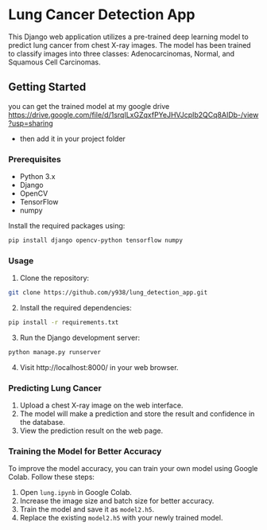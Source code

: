 # Lung Cancer Detection App

This Django web application utilizes a pre-trained deep learning model to predict lung cancer from chest X-ray images. The model has been trained to classify images into three classes: Adenocarcinomas, Normal, and Squamous Cell Carcinomas.

## Getting Started
you can get the trained model at my google drive https://drive.google.com/file/d/1srqILxGZqxfPYeJHVJcpIb2QCq8AIDb-/view?usp=sharing
- then add it in your project folder

### Prerequisites

- Python 3.x
- Django
- OpenCV
- TensorFlow
- numpy

Install the required packages using:

```bash
pip install django opencv-python tensorflow numpy
```

### Usage

1. Clone the repository:

```bash
git clone https://github.com/y938/lung_detection_app.git
```

2. Install the required dependencies:

```bash
pip install -r requirements.txt
```

3. Run the Django development server:

```bash
python manage.py runserver
```

4. Visit http://localhost:8000/ in your web browser.

### Predicting Lung Cancer

1. Upload a chest X-ray image on the web interface.
2. The model will make a prediction and store the result and confidence in the database.
3. View the prediction result on the web page.

### Training the Model for Better Accuracy

To improve the model accuracy, you can train your own model using Google Colab. Follow these steps:

1. Open `lung.ipynb` in Google Colab.
2. Increase the image size and batch size for better accuracy.
3. Train the model and save it as `model2.h5`.
4. Replace the existing `model2.h5` with your newly trained model.

